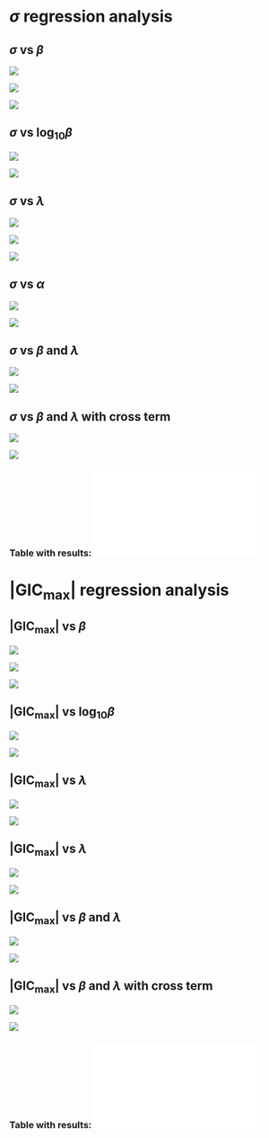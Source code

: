 # $\sigma$ regression analysis

## $\sigma$ vs $\beta$

![](_results/line_fit_interpolated_beta_std.png)

![](_results/scatter_fit_interpolated_beta_std.png)

![](_results/residual_hist_interpolated_beta_std.png)

## $\sigma$ vs $\log_{10}\beta$

![](_results/line_fit_log_beta_std.png)

![](_results/scatter_fit_log_beta_std.png)

## $\sigma$ vs $\lambda$

![](_results/line_fit_geo_lat_std.png)

![](_results/scatter_fit_geo_lat_std.png)

![](_results/residual_hist_geo_lat_std.png)

## $\sigma$ vs $\alpha$

![](_results/line_fit_alpha_std.png)

![](_results/scatter_fit_alpha_std.png)

## $\sigma$ vs $\beta$ and $\lambda$

![](_results/scatter_fit_all_std.png)

![](_results/residual_hist_all_std.png)

## $\sigma$ vs $\beta$ and $\lambda$ with cross term

![](_results/scatter_fit_cross_std.png)

![](_results/residual_hist_cross_std.png)

### Table with results: ![fit_table_std.md](_results/fit_table_std.md)


# $|\text{GIC}_\text{max}|$ regression analysis

## $|\text{GIC}_\text{max}|$ vs $\beta$

![](_results/line_fit_interpolated_beta_gic_max.png)

![](_results/scatter_fit_interpolated_beta_gic_max.png)

![](_results/residual_hist_interpolated_beta_gic_max.png)

## $|\text{GIC}_\text{max}|$ vs $\log_{10}\beta$

![](_results/line_fit_log_beta_gic_max.png)

![](_results/scatter_fit_log_beta_gic_max.png)

## $|\text{GIC}_\text{max}|$ vs $\lambda$

![](_results/line_fit_geo_lat_gic_max.png)

![](_results/scatter_fit_geo_lat_gic_max.png)

## $|\text{GIC}_\text{max}|$ vs $\lambda$

![](_results/line_fit_alpha_gic_max.png)

![](_results/scatter_fit_alpha_gic_max.png)

## $|\text{GIC}_\text{max}|$ vs $\beta$ and $\lambda$

![](_results/scatter_fit_all_gic_max.png)

![](_results/residual_hist_all_gic_max.png)

## $|\text{GIC}_\text{max}|$ vs $\beta$ and $\lambda$ with cross term

![](_results/scatter_fit_cross_gic_max.png)

![](_results/residual_hist_cross_gic_max.png)

### Table with results: ![fit_table_gic_max.md](_results/fit_table_gic_max.md)
